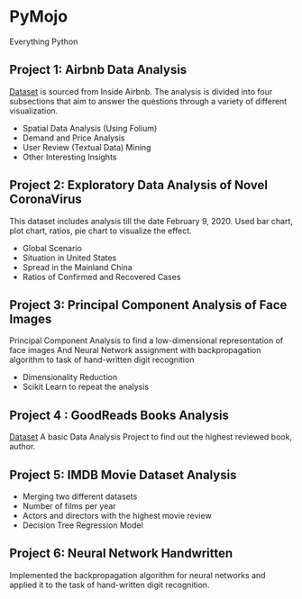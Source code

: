 # PyMojo
Everything Python 

## Project 1: Airbnb Data Analysis
[Dataset](http://insideairbnb.com/get-the-data.html) is sourced from Inside Airbnb.
The analysis is divided into four subsections that aim to answer the questions through a variety of different visualization.
- Spatial Data Analysis (Using Folium)
- Demand and Price Analysis
- User Review (Textual Data) Mining
- Other Interesting Insights

## Project 2: Exploratory Data Analysis of Novel CoronaVirus
This dataset includes analysis till the date February 9, 2020. Used bar chart, plot chart, ratios, pie chart to visualize the effect.
- Global Scenario
- Situation in United States 
- Spread in the Mainland China 
- Ratios of Confirmed and Recovered Cases

## Project 3: Principal Component Analysis of Face Images
Principal Component Analysis to find a low-dimensional representation of face images And Neural Network assignment with backpropagation algorithm to task of hand-written digit recognition
- Dimensionality Reduction
- Scikit Learn to repeat the analysis

## Project 4 : GoodReads Books Analysis 
[Dataset](https://www.kaggle.com/jealousleopard/goodreadsbooks)
A basic Data Analysis Project to find out the highest reviewed book, author.

## Project 5: IMDB Movie Dataset Analysis
- Merging two different datasets
- Number of films per year
- Actors and directors with the highest movie review
- Decision Tree Regression Model

## Project 6: Neural Network Handwritten
Implemented the backpropagation algorithm for neural networks and applied it to the task of hand-written digit recognition.
